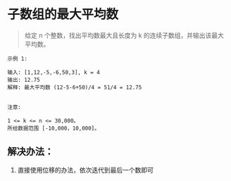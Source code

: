 # 子数组的最大平均数

> 给定 n 个整数，找出平均数最大且长度为 k 的连续子数组，并输出该最大平均数。

```
示例 1:

输入: [1,12,-5,-6,50,3], k = 4
输出: 12.75
解释: 最大平均数 (12-5-6+50)/4 = 51/4 = 12.75


注意:

1 <= k <= n <= 30,000。
所给数据范围 [-10,000，10,000]。
```


## 解决办法：
1. 直接使用位移的办法，依次迭代到最后一个数即可

